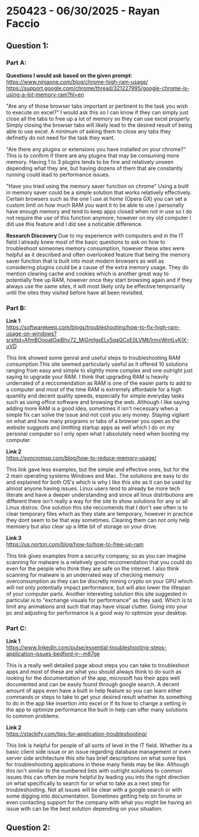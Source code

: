 # 250423 - 06/30/2025 - Rayan Faccio

## Question 1:

### Part A:

**Questions I would ask based on the given prompt:** \
https://www.ninjaone.com/blog/chrome-high-ram-usage/ \
https://support.google.com/chrome/thread/321227995/google-chrome-is-using-a-lot-memory-ram?hl=en

"Are any of those browser tabs important or pertinent to the task you wish to execute on excel?"
I would ask this so I can know if they can simply just close all the tabs to free up a lot of memory so they can use excel properly. Simply closing the browser tabs will likely lead to the desired result of being able to use excel. A minimum of asking them to close any tabs they definetly do not need for the task they want.

"Are there any plugins or extensions you have installed on your chrome?"
This is to confirm if there are any plugins that may be consuming more memory. Having 1 to 3 plugins tends to be fine and relatively unseen depending what they are, but having dozens of them that are constantly running could lead to performance issues.

"Have you tried using the memory saver function on chrome"
Using a built in memory saver could be a simple solution that works relatively effectively. Certain browsers such as the one I use at home (Opera GX) you can set a custom limit on how much RAM you want it to be able to use
I personally have enough memory and tend to keep apps closed when not in use so I do not require the use of this function anymore, however on my old computer I did use this feature and I did see a noticable difference.

**Research Discovery**
Due to my experience with computers and in the IT field I already knew most of the basic questions to ask on how to troubleshoot someones memory consumption, however these sites were helpful as it described and often overlooked feature that being the memory saver function that is built into most modern browsers as well as considering plugins could be a cause of the extra memory usage. They do mention clearing cache and cookies which is another great way to potentially free up RAM, however once they start browsing again and if they always use the same sites, it will most likely only be effective temproarily until the sites they visited before have all been revisited.

### Part B:
**Link 1** \
https://softwarekeep.com/blogs/troubleshooting/how-to-fix-high-ram-usage-on-windows?srsltid=AfmBOooatOajBhv72_MjGmfgxELv5qaQCxE0LVMb1rmxWmtLyKlX-uVD

This link showed some genral and useful steps to troubleshooting RAM consumption.This site seemed particularly useful as it offered 10 solutions ranging from easy and simple to slightly more complex and one outright just saying to upgrade your RAM. I think that upgrading RAM is heavily underrated of a reccomendation as RAM is one of the easier parts to add to a computer and most of the time RAM is extremely affordable for a high quantity and decent quality speeds, especially for simple everyday tasks such as using office software and browsing the web. Although I like saying adding more RAM is a good idea, sometimes it isn't necessary when a simple fix can solve the issue and not cost you any money. Staying vigilant on what and how many programs or tabs of a browser you open as the website suggests and limitting startup apps as well which I do on my personal computer so I only open what I absolutely need when booting my computer.

**Link 2** \
https://syncromsp.com/blog/how-to-reduce-memory-usage/

This link gave less examples, but the simple and effective ones, but for the 2 main operating systems Windows and Mac. The solutions are easy to do and explained for both OS's which is why I like this site as it can be used by almost anyone having issues. Linux users tend to already be more tech literate and have a deeper understanding and since all linux distributions are different there isn't really a way for the site to show solutions for any or all Linux distros. One solution this site reccomends that I don't see often is to clear temporary files which as they state are temporary, however in practice they dont seem to be that way sometimes. Clearing them can not only help memoery but also clear up a little bit of storage on your drive. 

**Link 3** \
https://us.norton.com/blog/how-to/how-to-free-up-ram

This link gives examples from a security company, so as you can imagine scanning for malware is a relatively good reccomendation that you could do even for the people who think they are safe on the internet. I also think scanning for malware is an underrated way of checking memory overconsumption as they can be discretly mining crypto on your GPU which will not only potentially impact performance, but will also lower the lifespan of your computer parts. Another interesting solution this site suggested in particular is to "exchange visuals for performance" as they said. Which is to limit any animations and such that may have visual clutter. Going into your pc and adjusting for performance is a good way to optimize your desktop. 

### Part C: 
**Link 1** \
https://www.linkedin.com/pulse/essential-troubleshooting-steps-application-issues-bedford-jr--m87ge 

This is a really well detailed page about steps you can take to troubleshoot apps and most of these are what you should always think to do such as looking for the documentation of the app, microsoft has their apps well documented and can be easily found through google search. A decent amount of apps even have a built in help feature so you can learn either commands or steps to take to get your desired result whether its something to do in the app like insertion into excel or if its how to change a setting in the app to optimize performance the built in help can offer many solutions to common problems.

**Link 2** \
https://stackify.com/tips-for-application-troubleshooting/ 

This link is helpful for people of all sorts of level in the IT field. Whether its a basic client side issue or an issue regarding database management or even server side architecture this site has brief descriptions on what some tips for troubleshooting applications in these many fields may be like. Although this isn't similar to the numbered lists with outright solutions to common issues this can often be more helpful by leading you into the right direction on what specifically to search for or what to take as a next step for troubleshooting. Not all issues will be clear with a google search or with some digging into documentation. Sometimes getting help on forums or even contacting support for the company with what you might be having an issue with can be the best solution depending on your situation. 

## Question 2:


